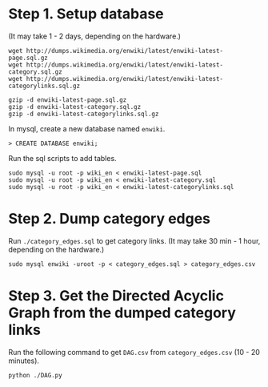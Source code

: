 # Step 1. Setup database
(It may take 1 - 2 days, depending on the hardware.)

```
wget http://dumps.wikimedia.org/enwiki/latest/enwiki-latest-page.sql.gz
wget http://dumps.wikimedia.org/enwiki/latest/enwiki-latest-category.sql.gz
wget http://dumps.wikimedia.org/enwiki/latest/enwiki-latest-categorylinks.sql.gz

gzip -d enwiki-latest-page.sql.gz
gzip -d enwiki-latest-category.sql.gz
gzip -d enwiki-latest-categorylinks.sql.gz
```

In mysql, create a new database named `enwiki`.
```
> CREATE DATABASE enwiki;
```


Run the sql scripts to add tables. 
```
sudo mysql -u root -p wiki_en < enwiki-latest-page.sql
sudo mysql -u root -p wiki_en < enwiki-latest-category.sql
sudo mysql -u root -p wiki_en < enwiki-latest-categorylinks.sql
```


# Step 2. Dump category edges
Run `./category_edges.sql` to get category links. 
(It may take 30 min - 1 hour, depending on the hardware.)
```
sudo mysql enwiki -uroot -p < category_edges.sql > category_edges.csv
```
# Step 3. Get the Directed Acyclic Graph from the dumped category links
Run the following command to get `DAG.csv` from `category_edges.csv` (10 - 20 minutes).
```
python ./DAG.py
```
